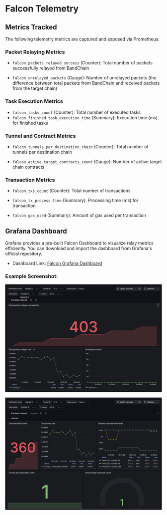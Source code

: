 # Falcon Telemetry

## Metrics Tracked

The following telemetry metrics are captured and exposed via Prometheus:

### Packet Relaying Metrics

- `falcon_packets_relayed_success` (Counter): Total number of packets successfully relayed from BandChain

- `falcon_unrelayed_packets` (Gauge): Number of unrelayed packets (the difference between total packets from BandChain and received packets from the target chain)

### Task Execution Metrics

- `falcon_tasks_count` (Counter): Total number of executed tasks
- `falcon_finished_task_execution_time` (Summary): Execution time (ms) for finished tasks

### Tunnel and Contract Metrics 
- `falcon_tunnels_per_destination_chain` (Counter): Total number of tunnels per destination chain

- `falcon_active_target_contracts_count` (Gauge): Number of active target chain contracts

### Transaction Metrics
- `falcon_txs_count` (Counter): Total number of transactions

- `falcon_tx_process_time` (Summary): Processing time (ms) for transaction

- `falcon_gas_used` (Summary): Amount of gas used per transaction

## Grafana Dashboard
Grafana provides a pre-built Falcon Dashboard to visualize relay metrics efficiently. You can download and import the dashboard from Grafana's official repository.


- Dashboard Link: [Falcon Grafana Dashboard](https://grafana.com/grafana/dashboards/23038-falcon/)

### Example Screenshot:
![alt text](example-packet-relayed.png)

![alt text](example-destination-chain.png)
